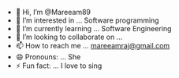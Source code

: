 - 👋 Hi, I’m @Mareeam89
- 👀 I’m interested in ... Software programming 
- 🌱 I’m currently learning ... Software Engineering 
- 💞️ I’m looking to collaborate on ...
- 📫 How to reach me ... mareeamraj@gmail.com
- 😄 Pronouns: ... She
- ⚡ Fun fact: ... I love to sing

<!---
Mareeam89/Mareeam89 is a ✨ special ✨ repository because its `README.md` (this file) appears on your GitHub profile.
You can click the Preview link to take a look at your changes.
--->

